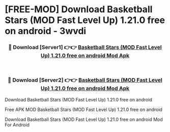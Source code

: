 # [FREE-MOD] Download Basketball Stars (MOD Fast Level Up) 1.21.0 free on android - 3wvdi


<div align="center">
<h3>🔴 Download [Server1] 👉👉 <a href="https://apk-comot.site?title=Basketball_Stars_(MOD_Fast_Level_Up)_1.21.0_free_on_android">Basketball Stars (MOD Fast Level Up) 1.21.0 free on android Mod Apk</a></h3><br>

<h3>🔴 Download [Server2] 👉👉 <a href="https://apk-comot.site?title=Basketball_Stars_(MOD_Fast_Level_Up)_1.21.0_free_on_android">Basketball Stars (MOD Fast Level Up) 1.21.0 free on android Mod Apk</a></h3>
</div>



Download Basketball Stars (MOD Fast Level Up) 1.21.0 free on android 

Free APK MOD Basketball Stars (MOD Fast Level Up) 1.21.0 free on android 

Download Basketball Stars (MOD Fast Level Up) 1.21.0 free on android Mod For Android
